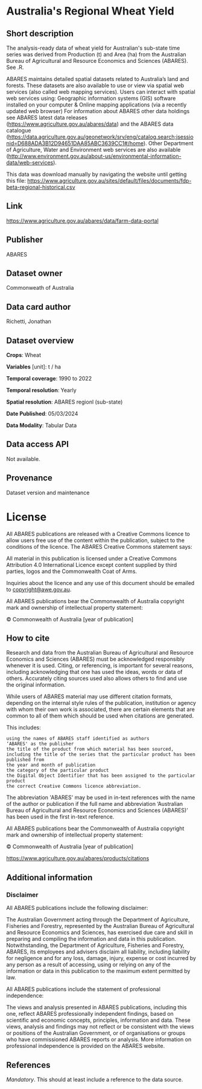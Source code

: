 # Australia's Regional Wheat Yield

## Short description

The analysis-ready data of wheat yield for Australian's sub-state time series was derived from Production (t) and Area (ha) from the Australian Bureau of Agricultural and Resource Economics and Sciences (ABARES). See .R.

ABARES maintains detailed spatial datasets related to Australia’s land and forests. These datasets are also available to use or view via spatial web services (also called web mapping services). Users can interact with spatial web services using: Geographic information systems (GIS) software installed on your computer & Online mapping applications (via a recently updated web browser) For information about ABARES other data holdings see ABARES latest data releases (https://www.agriculture.gov.au/abares/data) and the ABARES data catalogue (https://data.agriculture.gov.au/geonetwork/srv/eng/catalog.search;jsessionid=D688ADA3B12D94651DAA85ABC3639CC1#/home). Other Department of Agriculture, Water and Environment web services are also available (http://www.environment.gov.au/about-us/environmental-information-data/web-services).

This data was download manually by navigating the website until getting this file: https://www.agriculture.gov.au/sites/default/files/documents/fdp-beta-regional-historical.csv

## Link
https://www.agriculture.gov.au/abares/data/farm-data-portal

## Publisher
ABARES

## Dataset owner
Commonweath of Australia

## Data card author
Richetti, Jonathan

## Dataset overview
**Crops**: Wheat

**Variables** [unit]: t / ha

**Temporal coverage**: 1990 to 2022

**Temporal resolution**: Yearly

**Spatial resolution**: ABARES regionl (sub-state)

**Date Published**: 05/03/2024

**Data Modality**: Tabular Data


## Data access API
Not available.

## Provenance 
Dataset version and maintenance

# License 
All ABARES publications are released with a Creative Commons licence to allow users free use of the content within the publication, subject to the conditions of the licence. The ABARES Creative Commons statement says:

All material in this publication is licensed under a Creative Commons Attribution 4.0 International Licence except content supplied by third parties, logos and the Commonwealth Coat of Arms.

Inquiries about the licence and any use of this document should be emailed to copyright@awe.gov.au.

All ABARES publications bear the Commonwealth of Australia copyright mark and ownership of intellectual property statement:

© Commonwealth of Australia [year of publication]


## How to cite
Research and data from the Australian Bureau of Agricultural and Resource Economics and Sciences (ABARES) must be acknowledged responsibly whenever it is used. Citing, or referencing, is important for several reasons, including acknowledging that one has used the ideas, words or data of others. Accurately citing sources used also allows others to find and use the original information.

While users of ABARES material may use different citation formats, depending on the internal style rules of the publication, institution or agency with whom their own work is associated, there are certain elements that are common to all of them which should be used when citations are generated.

This includes:

    using the names of ABARES staff identified as authors
    ‘ABARES' as the publisher
    the title of the product from which material has been sourced, including the title of the series that the particular product has been published from
    the year and month of publication
    the category of the particular product
    the Digital Object Identifier that has been assigned to the particular product
    the correct Creative Commons licence abbreviation.

The abbreviation 'ABARES' may be used in in-text references with the name of the author or publication if the full name and abbreviation ‘Australian Bureau of Agricultural and Resource Economics and Sciences (ABARES)’ has been used in the first in-text reference.

All ABARES publications bear the Commonwealth of Australia copyright mark and ownership of intellectual property statement:

© Commonwealth of Australia [year of publication]

https://www.agriculture.gov.au/abares/products/citations

## Additional information
### Disclaimer
All ABARES publications include the following disclaimer:

The Australian Government acting through the Department of Agriculture, Fisheries and Forestry, represented by the Australian Bureau of Agricultural and Resource Economics and Sciences, has exercised due care and skill in preparing and compiling the information and data in this publication. Notwithstanding, the Department of Agriculture, Fisheries and Forestry, ABARES, its employees and advisers disclaim all liability, including liability for negligence and for any loss, damage, injury, expense or cost incurred by any person as a result of accessing, using or relying on any of the information or data in this publication to the maximum extent permitted by law.


All ABARES publications include the statement of professional independence:

The views and analysis presented in ABARES publications, including this one, reflect ABARES professionally independent findings, based on scientific and economic concepts, principles, information and data. These views, analysis and findings may not reflect or be consistent with the views or positions of the Australian Government, or of organisations or groups who have commissioned ABARES reports or analysis. More information on professional independence is provided on the ABARES website.

## References
*Mandatory*. This should at least include a reference to the data source.